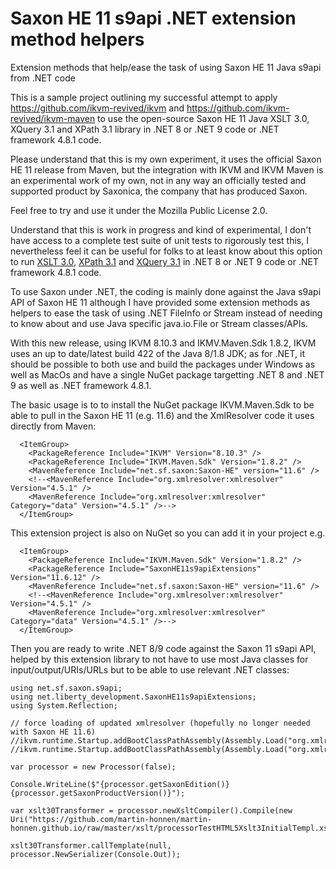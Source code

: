 # Saxon HE 11 s9api .NET extension method helpers
Extension methods that help/ease the task of using Saxon HE 11 Java s9api from .NET code

This is a sample project outlining my successful attempt to apply https://github.com/ikvm-revived/ikvm and
https://github.com/ikvm-revived/ikvm-maven to use the open-source Saxon HE 11 Java XSLT 3.0, XQuery 3.1 and XPath 3.1 library in .NET 8 or .NET 9 code or .NET framework 4.8.1 code.

Please understand that this is my own experiment, it uses the official Saxon HE 11 release from Maven, but the integration with IKVM and IKVM Maven is an experimental work of my own, not in any way an officially tested and supported product by Saxonica, the company that has produced Saxon.

Feel free to try and use it under the Mozilla Public License 2.0. 

Understand that this is work in progress and kind of experimental, I don't have access to a complete test suite of unit tests to rigorously test this, I nevertheless feel it can be useful for folks to at least know about this option to run [XSLT 3.0](https://www.w3.org/TR/xslt-30/), [XPath 3.1](https://www.w3.org/TR/xpath-31/) and [XQuery 3.1](https://www.w3.org/TR/xquery-31/) in .NET 8 or .NET 9 code or .NET framework 4.8.1 code.

To use Saxon under .NET, the coding is mainly done against the Java s9api API of Saxon HE 11 although I have provided some extension methods as helpers to ease the task of using .NET FileInfo or Stream instead of needing to know about and use Java specific java.io.File or Stream classes/APIs.

With this new release, using IKVM 8.10.3 and IKMV.Maven.Sdk 1.8.2, IKVM uses an up to date/latest build 422 of the Java 8/1.8 JDK; as for .NET, it should be possible to both use and build the packages under Windows as well as MacOs and have a single NuGet package targetting .NET 8 and .NET 9 as well as .NET framework 4.8.1.

The basic usage is to to install the NuGet package IKVM.Maven.Sdk to be able to pull in the Saxon HE 11 (e.g. 11.6) and the XmlResolver code it uses directly from Maven:
```
  <ItemGroup>
    <PackageReference Include="IKVM" Version="8.10.3" />
    <PackageReference Include="IKVM.Maven.Sdk" Version="1.8.2" />
    <MavenReference Include="net.sf.saxon:Saxon-HE" version="11.6" />
    <!--<MavenReference Include="org.xmlresolver:xmlresolver" Version="4.5.1" />
    <MavenReference Include="org.xmlresolver:xmlresolver" Category="data" Version="4.5.1" />-->
  </ItemGroup>
```

This extension project is also on NuGet so you can add it in your project e.g.

```
  <ItemGroup>
    <PackageReference Include="IKVM.Maven.Sdk" Version="1.8.2" />
    <PackageReference Include="SaxonHE11s9apiExtensions" Version="11.6.12" />
    <MavenReference Include="net.sf.saxon:Saxon-HE" version="11.6" />
    <!--<MavenReference Include="org.xmlresolver:xmlresolver" Version="4.5.1" />
    <MavenReference Include="org.xmlresolver:xmlresolver" Category="data" Version="4.5.1" />-->
  </ItemGroup>
```

Then you are ready to write .NET 8/9 code against the Saxon 11 s9api API, helped by this extension library to not have to use most Java classes for input/output/URIs/URLs but to be able to use relevant .NET classes:

```
using net.sf.saxon.s9api;
using net.liberty_development.SaxonHE11s9apiExtensions;
using System.Reflection;

// force loading of updated xmlresolver (hopefully no longer needed with Saxon HE 11.6)
//ikvm.runtime.Startup.addBootClassPathAssembly(Assembly.Load("org.xmlresolver.xmlresolver"));
//ikvm.runtime.Startup.addBootClassPathAssembly(Assembly.Load("org.xmlresolver.xmlresolver_data"));

var processor = new Processor(false);

Console.WriteLine($"{processor.getSaxonEdition()} {processor.getSaxonProductVersion()}");

var xslt30Transformer = processor.newXsltCompiler().Compile(new Uri("https://github.com/martin-honnen/martin-honnen.github.io/raw/master/xslt/processorTestHTML5Xslt3InitialTempl.xsl")).load30();

xslt30Transformer.callTemplate(null, processor.NewSerializer(Console.Out));
```



